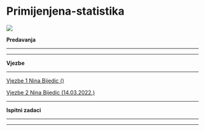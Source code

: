 # Primijenjena-statistika

![](https://komarev.com/ghpvc/?username=Primijenjena-statistika&label=Broj+posjeta:)

**Predavanja**

<hr>

<hr>

**Vjezbe**

<hr>

[Vjezbe 1 Nina Bijedic ()]()

[Vjezbe 2 Nina Bijedic (14.03.2022.)]()

<hr>

**Ispitni zadaci**

<hr>

<hr>

